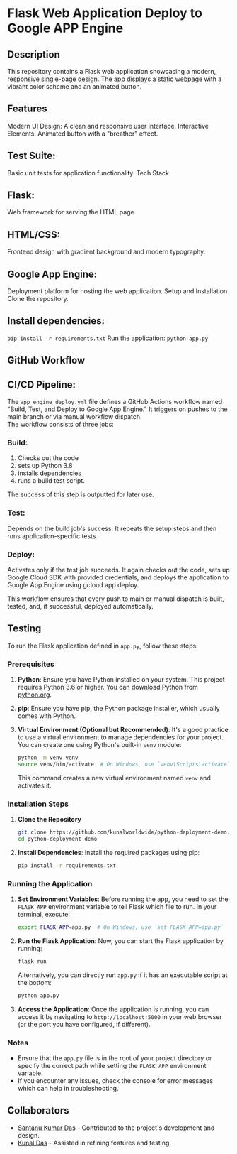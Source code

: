 # Flask Web Application Deploy to Google APP Engine

## Description
This repository contains a Flask web application showcasing a modern, responsive single-page design. The app displays a static webpage with a vibrant color scheme and an animated button.

## Features
Modern UI Design: A clean and responsive user interface.
Interactive Elements: Animated button with a "breather" effect.
## Test Suite: 
Basic unit tests for application functionality.
Tech Stack
## Flask: 
Web framework for serving the HTML page.
## HTML/CSS: 
Frontend design with gradient background and modern typography.
## Google App Engine:
 Deployment platform for hosting the web application.
Setup and Installation
Clone the repository.
## Install dependencies: 
`pip install -r requirements.txt`
Run the application: `python app.py`
## GitHub Workflow
## CI/CD Pipeline: 
The `app_engine_deploy.yml` file defines a GitHub Actions workflow named "Build, Test, and Deploy to Google App Engine." It triggers on pushes to the main branch or via manual workflow dispatch.<br> 
The workflow consists of three jobs:

### Build: 
1. Checks out the code
2. sets up Python 3.8
3. installs dependencies
4. runs a build test script. 
   
The success of this step is outputted for later use.

### Test: 
Depends on the build job's success. It repeats the setup steps and then runs application-specific tests.

### Deploy: 
Activates only if the test job succeeds. It again checks out the code, sets up Google Cloud SDK with provided credentials, and deploys the application to Google App Engine using gcloud app deploy.

This workflow ensures that every push to main or manual dispatch is built, tested, and, if successful, deployed automatically.

## Testing
To run the Flask application defined in `app.py`, follow these steps:

### Prerequisites
1. **Python**: Ensure you have Python installed on your system. This project requires Python 3.6 or higher. You can download Python from [python.org](https://www.python.org/downloads/).

2. **pip**: Ensure you have pip, the Python package installer, which usually comes with Python.

3. **Virtual Environment (Optional but Recommended)**: It's a good practice to use a virtual environment to manage dependencies for your project. You can create one using Python's built-in `venv` module:
   ```bash
   python -m venv venv
   source venv/bin/activate  # On Windows, use `venv\Scripts\activate`
   ```
   This command creates a new virtual environment named `venv` and activates it.

### Installation Steps
1. **Clone the Repository**

   ```bash
   git clone https://github.com/kunalworldwide/python-deployment-demo.git
   cd python-deployment-demo

2. **Install Dependencies**: Install the required packages using pip:
   ```bash
   pip install -r requirements.txt
   ```

### Running the Application
1. **Set Environment Variables**: Before running the app, you need to set the `FLASK_APP` environment variable to tell Flask which file to run. In your terminal, execute:
   ```bash
   export FLASK_APP=app.py  # On Windows, use `set FLASK_APP=app.py`
   ```

2. **Run the Flask Application**: Now, you can start the Flask application by running:
   ```bash
   flask run
   ```
   Alternatively, you can directly run `app.py` if it has an executable script at the bottom:
   ```bash
   python app.py
   ```

3. **Access the Application**: Once the application is running, you can access it by navigating to `http://localhost:5000` in your web browser (or the port you have configured, if different).

### Notes
- Ensure that the `app.py` file is in the root of your project directory or specify the correct path while setting the `FLASK_APP` environment variable.
- If you encounter any issues, check the console for error messages which can help in troubleshooting.
## Collaborators

- [Santanu Kumar Das](https://github.com/santanukumardas) - Contributed to the project's development and design.
- [Kunal Das](https://github.com/kunalworldwide) - Assisted in refining features and testing.